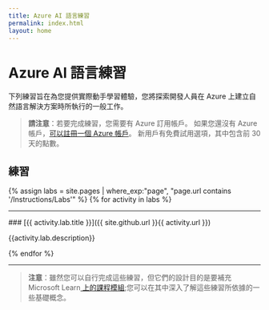 ```yaml
---
title: Azure AI 語言練習
permalink: index.html
layout: home
---
```


# Azure AI 語言練習

下列練習旨在為您提供實際動手學習體驗，您將探索開發人員在 Azure 上建立自然語言解決方案時所執行的一般工作。 

> **請注意**：若要完成練習，您需要有 Azure 訂用帳戶。 如果您還沒有 Azure 帳戶，[可以註冊一個 Azure 帳戶](https://azure.microsoft.com/free)。 新用戶有免費試用選項，其中包含前 30 天的點數。

## 練習

{% assign labs = site.pages | where_exp:"page", "page.url contains '/Instructions/Labs'" %} {% for activity in labs  %}
<hr>
### [{{ activity.lab.title }}]({{ site.github.url }}{{ activity.url }})

{{activity.lab.description}}

{% endfor %}

<hr>

> **注意**：雖然您可以自行完成這些練習，但它們的設計目的是要補充Microsoft Learn[ 上的課程模組](https://learn.microsoft.com/training/paths/develop-language-solutions-azure-ai/);您可以在其中深入了解這些練習所依據的一些基礎概念。 
